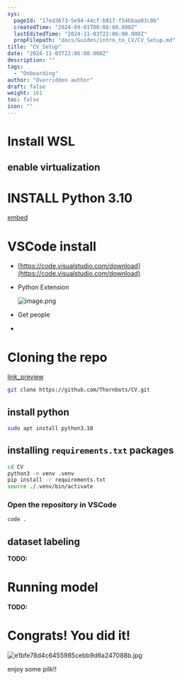 ```yaml
---
sys:
  pageId: "17ed3673-5e94-44cf-b817-f54bbaa03c06"
  createdTime: "2024-09-01T00:08:00.000Z"
  lastEditedTime: "2024-11-03T22:06:00.000Z"
  propFilepath: "docs/Guides/intro_to_CV/CV_Setup.md"
title: "CV_Setup"
date: "2024-11-03T22:06:00.000Z"
description: ""
tags:
  - "Onboarding"
author: "Overridden author"
draft: false
weight: 161
toc: false
icon: ""
---
```


# Install WSL

## enable virtualization

# INSTALL Python 3.10

[embed](https://www.rose-hulman.edu/class/csse/csse132/2425a/labs/prelab1-wsl2.html)

# VSCode install

- [https://code.visualstudio.com/download](https://code.visualstudio.com/download)
- Python Extension

	![image.png](https://prod-files-secure.s3.us-west-2.amazonaws.com/d518164a-d88e-44d1-a4ee-3adb3bd8bce0/d82b6650-a5e4-4d3c-b8c9-93d817dae00e/image.png?X-Amz-Algorithm=AWS4-HMAC-SHA256&X-Amz-Content-Sha256=UNSIGNED-PAYLOAD&X-Amz-Credential=ASIAZI2LB466YGLQKV25%2F20250228%2Fus-west-2%2Fs3%2Faws4_request&X-Amz-Date=20250228T003705Z&X-Amz-Expires=3600&X-Amz-Security-Token=IQoJb3JpZ2luX2VjEEgaCXVzLXdlc3QtMiJIMEYCIQDjImKCjSBdp25RNQcx3r2axOnKzhYIlIqjoF%2Bt15tXYAIhAJOMDbXW0e%2BL%2F0lIK1wD0y2dcm20ZwDW8t9HRNrCqTIfKogECIH%2F%2F%2F%2F%2F%2F%2F%2F%2F%2FwEQABoMNjM3NDIzMTgzODA1IgwSCGN2L9u83Muq4TMq3APc12cIFFlfvs%2B13sPYzNlDCDiA7iMsq2sT8vfGkLJVRQJxccAJNq4W%2FmX8p2Di8wwqEkTd78qVJ28rgNSiiqpM9F1kiwTcGExJINclFZ9iDfZursQeeq54tt52APnleW5KT49SJNdRLxZ88ZeTEg19OSbrbcn0FVqlyRw6lZpjwU7YqnCexDh8iA0yQqcTVhV2BMnqlnE%2FlOS7Zi55Nqzayh%2B831wiOzHBsqorno3IHUlQdopga%2B3ffcd4Sy53UCSKpEwdWWnXdxbp4WqY24P1hCv1aVSK1lCKMmodwAAJ5OcSgMFV%2BtCkXoJ0UhuNHKt1U9Z%2B0vaKyMybh7FfafEaGaL2hxyqUnMn%2FRqshjkWWwAbzwXPVGsxicNykxI2pCDORtYN%2BhceDKtNijnJhykPgdd8gIeX%2Bg1TfmM0ltNNKhUpSBDtMGhLuRYkk5wXIjR1LI9Ia9gkqSf7u4pYJmnhVS3TzhXhUwomNMPQvLTToftuZNKNsaQ3%2F3WmwPqJO1l5MPK31zMosr3y1Dm9QxzKjQR9q0odeZk2jzi3GaZXx1CThlOGieAK97hkfVR%2FdYVivh%2Bo0eJHeTI%2Fkvyanj2%2FBkT5YYpR37NchUF34vegosMg3FlswFujXcQcZDCi9oO%2BBjqkAaDiDyHQmlYVEEMX7c1FiYbDQFem5XvG5wufzqGBC0Pu8cdclc2IaPKrB8a3%2Bolu%2BkF7E5khh6McaCjyGtMlaZVY7tetnV8YujhcyC%2F5fpW0ROsuwYOi6OoDntmLNsg0xGzW4Q59XdV%2B66px4LBi6WTpXj3NHokpDXnZipGij8dza8MwtOoNzu5wZtnedJ2e4GHjao64g9zA%2Fa5R%2B%2FkflRpAVYPe&X-Amz-Signature=da59621ce4fc19d8df3ca1939ca802a8bad1b5c7c2a55caabcb0793790db8c05&X-Amz-SignedHeaders=host&x-id=GetObject)
- Get people
- 

# Cloning the repo

[link_preview](https://github.com/Thornbots/CV/)

```bash
git clone https://github.com/Thornbots/CV.git
```

## install python

```bash
sudo apt install python3.10
```

## installing `requirements.txt` packages

```bash
cd CV
python3 -m venv .venv
pip install -r requirements.txt
source ./.venv/bin/activate
```

### Open the repository in VSCode

```bash
code .
```

## dataset labeling  

**TODO:**

# Running model

**TODO:**

# Congrats! You did it!

![e1bfe78d4c6455985cebb9d6a247088b.jpg](https://prod-files-secure.s3.us-west-2.amazonaws.com/d518164a-d88e-44d1-a4ee-3adb3bd8bce0/7d1ce04e-65d6-40c8-814d-754280e9515a/e1bfe78d4c6455985cebb9d6a247088b.jpg?X-Amz-Algorithm=AWS4-HMAC-SHA256&X-Amz-Content-Sha256=UNSIGNED-PAYLOAD&X-Amz-Credential=ASIAZI2LB466442UD7FN%2F20250228%2Fus-west-2%2Fs3%2Faws4_request&X-Amz-Date=20250228T003704Z&X-Amz-Expires=3600&X-Amz-Security-Token=IQoJb3JpZ2luX2VjEEgaCXVzLXdlc3QtMiJGMEQCICLkCZHWMaYbYx%2F6%2FwsdnnaDqAiRnugsxVhqavst9zNnAiBF%2BZwSiMetkUjklLEZK%2BB%2FbHlOReRjxhgg%2FgnfnPD1biqIBAiB%2F%2F%2F%2F%2F%2F%2F%2F%2F%2F8BEAAaDDYzNzQyMzE4MzgwNSIMClKindteFKJMMxieKtwDg0Kp%2BQk8vV85abU8uA7KDO0WIgnq9WuPTY5NXLrJ6w5QB7UCq8F%2BzsG4qCers2mYo2I0T%2FjN9EPu7AKP2eO%2Fgd6QLq4THLcMdZ632pcKDahTYJ4wWqN4AT%2Fw1%2BAP%2FF0%2B%2BGnmSc%2F4UGVW0RyBjxVr1A0O8tC3riPAggWNw9xKTnruEq8laSB6WA70Ku2aMFVv8ZphDKOyVInVVWX%2BchqNO6WRlKWU4BAylqh8sgMUph3oftAwKIt0wAcpfd3%2Fd6H7DVEDesvXvD3aO4zWWx%2FQgVD2HJtslofDbkyxi%2FRdHq2Iw5bahUrckxJoWsOllFYlDysE6l0dqTSZSYUeEfRdJp4jgJFKcfA5SxM8MiGkCTTaraCGAGt0vZYBVmPYO2s4x3oFGnUSBLYwU7LRrZxI34rA8PgercwcRbpz63FnnYjGNDe%2Bp2rS5fvY5FaCysPhTbJezbWWpgxdAyPvZ4agOdit%2FC2QHUw%2FeKFDZ0exAxQYAOnYsCwEJNenPpXpD7tRHypjD4%2FzDDeCSP3EtjuCRD0BI7pvS8ryDEQar3qitq96fc44D4NSkuHe3ze2Y1cCdP7W1Yw%2FHRUx9xuMOBp3q2AoXlPLWVYO6Oe2w2Hmu7EnoVEjLZ9uYJ8mcMswufaDvgY6pgF11hj2Q0CS5K%2Bsp2JibHYWTVM93orzDmfT8Wl0ADRM%2B1kbbSD00c9Jrfp3XKVzhWjnzwAop8dMLfdfZM0NrPr0oQDB322ZdZVvEka9cguhVHVGsUpWjmj9vxt9J4LVj%2BWVJt1Hl0gOX6StXdDdrdlKXbRuOvshT%2FfdFDekpUYAGNURRTwL7NJBq0O9tdDMoiXgvDHXA6M%2FRNfnh%2B%2BhVriMy2In%2BOcJ&X-Amz-Signature=afcf096a9a4d9dd420d37c5a2ddbda7e7f56c8a07ad37940af72fbac32501008&X-Amz-SignedHeaders=host&x-id=GetObject)

enjoy some pilk!!
